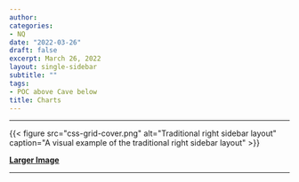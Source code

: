 ```yaml
---
author: 
categories:  
- NQ
date: "2022-03-26"
draft: false
excerpt: March 26, 2022 
layout: single-sidebar
subtitle: ""
tags: 
- POC above Cave below 
title: Charts
---
```






---



 {{< figure src="css-grid-cover.png" alt="Traditional right sidebar layout" caption="A visual example of the traditional right sidebar layout" >}}
 
 **[Larger Image](css-grid-cover.png)**

---





